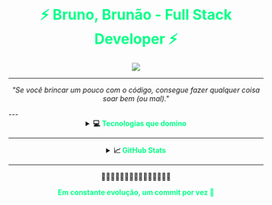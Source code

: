 <h1 align="center" style="color:#00FF87;">⚡ Bruno, Brunão - Full Stack Developer ⚡</h1>

<div align="center">
  <img src="https://readme-typing-svg.demolab.com?font=Fira+Code&pause=1000&color=00FF87&center=true&vCenter=true&width=600&lines=Focado%20em%20transformar%20ideias%20em%20projetos;Aproveite%20meu%20espa%C3%A7o%20de%20desenvolvimento" />
</div>




---
<p align="center"><i>"Se você brincar um pouco com o código, consegue fazer qualquer coisa soar bem (ou mal)."</i></p>
---

<div align="center" style="margin-bottom: 20px;">
<details>
  <summary><strong>💻 <span style="color:#00FF87">Tecnologias que domino</span></strong></summary>
  <br>
  <div style="border:2px solid #00FF87; padding: 10px; border-radius: 10px;">

  <img src="https://img.shields.io/badge/JavaScript-0F0F0F?style=for-the-badge&logo=javascript&logoColor=00FF87">
  <img src="https://img.shields.io/badge/Spring_Boot-0F0F0F?style=for-the-badge&logo=spring-boot&logoColor=00FF87">
  <img src="https://img.shields.io/badge/.NET-0F0F0F?style=for-the-badge&logo=dotnet&logoColor=00FF87">
  <img src="https://img.shields.io/badge/Flutter-0F0F0F?style=for-the-badge&logo=flutter&logoColor=00FF87">
  <img src="https://img.shields.io/badge/Bootstrap-0F0F0F?style=for-the-badge&logo=bootstrap&logoColor=00FF87">
  <img src="https://img.shields.io/badge/MySQL-0F0F0F?style=for-the-badge&logo=mysql&logoColor=00FF87">

  </div>
</details>

---

<details>
  <summary><strong>📈 <span style="color:#00FF87">GitHub Stats</span></strong></summary>
  <br>
  <img src="https://github-readme-stats.vercel.app/api?username=BrunoulSn&show_icons=true&include_all_commits=true&theme=tokyonight&icon_color=00FF87&title_color=00FF87&text_color=FFFFFF" height="180px"/>
</details>

---

💚💚💚💚💚💚💚💚💚💚💚💚💚💚💚

<p align="center">
  <strong style="color:#00FF87;">Em constante evolução, um commit por vez 🚀</strong>
</p>

</div>
